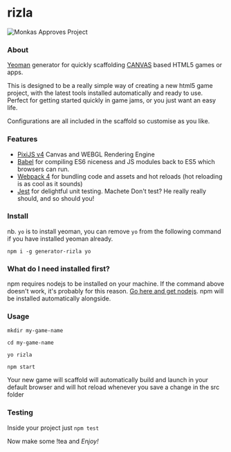 # rizla

![Monkas Approves Project](https://i.imgur.com/saNTXPD.png)

### About

[Yeoman](http://yeoman.io/) generator for quickly scaffolding [CANVAS](https://developer.mozilla.org/en-US/docs/Web/API/Canvas_API) based HTML5 games or apps.

This is designed to be a really simple way of creating a new html5 game project, with the latest
tools installed automatically and ready to use.  Perfect for getting started quickly in game jams, or
you just want an easy life.

Configurations are all included in the scaffold so customise as you like.

### Features

- [PixiJS v4](http://www.pixijs.com/) Canvas and WEBGL Rendering Engine 
- [Babel](https://babeljs.io/) for compiling ES6 niceness and JS modules back to ES5 which browsers can run. 
- [Webpack 4](https://webpack.js.org/) for bundling code and assets and hot reloads (hot reloading is as cool as it sounds)
- [Jest](https://jestjs.io/) for delightful unit testing.  Machete Don't test? He really really should, and so should you!

### Install 
nb. ```yo``` is to install yeoman, you can remove `yo` from the following command if you have installed yeoman already.

`npm i -g generator-rizla yo`

### What do I need installed first?

npm requires nodejs to be installed on your machine.  If the command above doesn't work, it's probably for this reason.  [Go here and get nodejs](https://nodejs.org/en/). npm will be installed automatically alongside.

### Usage

```
mkdir my-game-name

cd my-game-name

yo rizla

npm start
```

Your new game will scaffold will automatically build and launch in your default browser and will hot reload whenever you
save a change in the src folder


### Testing

Inside your project just `npm test`

Now make some !tea and *Enjoy!*
